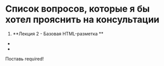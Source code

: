 # Список вопросов, которые я бы хотел прояснить на консультации

1. **Лекция 2 - Базовая HTML-разметка **
 *
 *


Поставь required!
